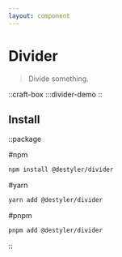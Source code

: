 ```yaml
---
layout: component
---
```


# Divider

> Divide something.

::craft-box
:::divider-demo
::

## Install

::package

#npm
```bash
npm install @destyler/divider
```

#yarn
```bash
yarn add @destyler/divider
```

#pnpm
```bash
pnpm add @destyler/divider
```

::
